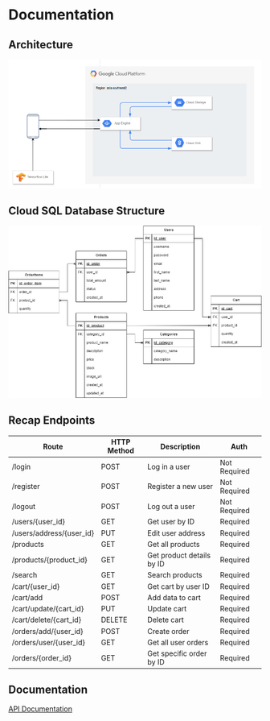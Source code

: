 # Documentation
## Architecture
![Logo](documentation/arcitecture.png)
## Cloud SQL Database Structure
![Logo](documentation/Design_db_modista.jpg)

## Recap Endpoints

| Route                        | HTTP Method | Description                     | Auth         |
|------------------------------|-------------|---------------------------------|--------------|
| /login                       | POST        | Log in a user                   | Not Required |
| /register                    | POST        | Register a new user             | Not Required |
| /logout                      | POST        | Log out a user                  | Not Required |
| /users/{user_id}             | GET         | Get user by ID                  | Required     |
| /users/address/{user_id}     | PUT         | Edit user address               | Required     |
| /products                    | GET         | Get all products                | Required     |
| /products/{product_id}       | GET         | Get product details by ID       | Required     |
| /search                      | GET         | Search products                 | Required     |
| /cart/{user_id}              | GET         | Get cart by user ID             | Required     |
| /cart/add                    | POST        | Add data to cart                | Required     |
| /cart/update/{cart_id}       | PUT         | Update cart                     | Required     |
| /cart/delete/{cart_id}       | DELETE      | Delete cart                     | Required     |
| /orders/add/{user_id}        | POST        | Create order                    | Required     |
| /orders/user/{user_id}       | GET         | Get all user orders             | Required     |
| /orders/{order_id}           | GET         | Get specific order by ID        | Required     |

## Documentation

[API Documentation](documentation/endpoint.md)

